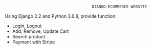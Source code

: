                                           DJANGO-ECOMMERCE WEBSITE 
Using Django 2.2 and Python 3.6.8,
provide function: 
+ Login, Logout
+ Add, Remove, Update Cart
+ Search product
+ Payment with Stripe

